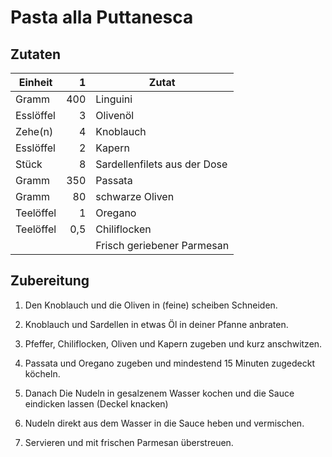 # Pasta alla Puttanesca

## Zutaten

| Einheit   | 1   | Zutat                        |
|-----------|----:|------------------------------|
| Gramm     | 400 | Linguini                     |
| Esslöffel | 3   | Olivenöl                     |
| Zehe(n)   | 4   | Knoblauch                    |
| Esslöffel | 2   | Kapern                       |
| Stück     | 8   | Sardellenfilets aus der Dose |
| Gramm     | 350 | Passata                      |
| Gramm     | 80  | schwarze Oliven              |
| Teelöffel | 1   | Oregano                      |
| Teelöffel | 0,5 | Chiliflocken                 |
|           |     | Frisch geriebener Parmesan   |

## Zubereitung

1. Den Knoblauch und die Oliven in (feine) scheiben Schneiden.

2. Knoblauch und Sardellen in etwas Öl in deiner Pfanne anbraten.

3. Pfeffer, Chiliflocken, Oliven und Kapern zugeben und kurz anschwitzen.

4. Passata und Oregano zugeben und mindestend 15 Minuten zugedeckt köcheln.

5. Danach Die Nudeln in gesalzenem Wasser kochen und die Sauce eindicken lassen
   (Deckel knacken)

6. Nudeln direkt aus dem Wasser in die Sauce heben und vermischen.

7. Servieren und mit frischen Parmesan überstreuen.
